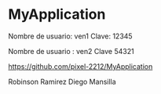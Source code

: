 # MyApplication
Nombre de usuario: ven1
Clave: 12345

Nombre de usuario : ven2
Clave 54321

https://github.com/pixel-2212/MyApplication

Robinson Ramirez
Diego Mansilla
